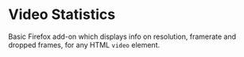 # Video Statistics
Basic Firefox add-on which displays info on resolution, framerate and dropped frames, for any HTML <code>video</code> element.
